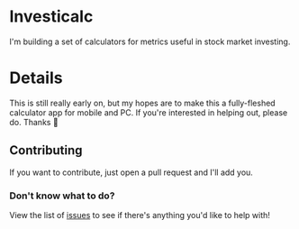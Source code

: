 # Investicalc
I'm building a set of calculators for metrics useful in stock market investing.

# Details
This is still really early on, but my hopes are to make this a fully-fleshed calculator app for mobile and PC.
If you're interested in helping out, please do. Thanks 🙂

## Contributing
If you want to contribute, just open a pull request and I'll add you.

### Don't know what to do?
View the list of [issues](https://github.com/theLucasWalters/investicalc/issues/) to see if there's anything you'd like to help with!
